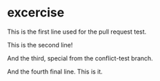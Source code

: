 # excercise
This is the first line used for the pull request test. 

This is the second line!

And the third, special from the conflict-test branch. 

And the fourth final line. This is it.


